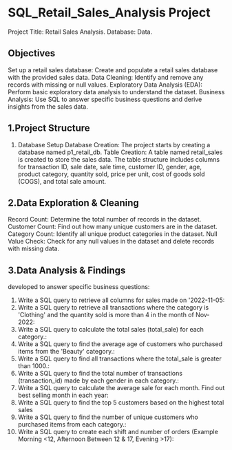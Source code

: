 # SQL_Retail_Sales_Analysis Project

Project Title: Retail Sales Analysis.
Database: Data.

Objectives
----------------
Set up a retail sales database: Create and populate a retail sales database with the provided sales data.
Data Cleaning: Identify and remove any records with missing or null values.
Exploratory Data Analysis (EDA): Perform basic exploratory data analysis to understand the dataset.
Business Analysis: Use SQL to answer specific business questions and derive insights from the sales data.


1.Project Structure
---------------------
1. Database Setup
Database Creation: The project starts by creating a database named p1_retail_db.
Table Creation: A table named retail_sales is created to store the sales data. The table structure includes columns for transaction ID, sale date, sale time, customer ID, gender, age, product category, quantity sold, price per unit, cost of goods sold (COGS), and total sale amount.

2.Data Exploration & Cleaning
--------------------------------------

Record Count: Determine the total number of records in the dataset.
Customer Count: Find out how many unique customers are in the dataset.
Category Count: Identify all unique product categories in the dataset.
Null Value Check: Check for any null values in the dataset and delete records with missing data.

3.Data Analysis & Findings
--------------------------
developed to answer specific business questions:

1. Write a SQL query to retrieve all columns for sales made on '2022-11-05:
2. Write a SQL query to retrieve all transactions where the category is 'Clothing' and the quantity sold is more than 4 in the month of Nov-2022:
3. Write a SQL query to calculate the total sales (total_sale) for each category.:
4. Write a SQL query to find the average age of customers who purchased items from the 'Beauty' category.:
5. Write a SQL query to find all transactions where the total_sale is greater than 1000.:
6. Write a SQL query to find the total number of transactions (transaction_id) made by each gender in each category.:
7. Write a SQL query to calculate the average sale for each month. Find out best selling month in each year:
8. Write a SQL query to find the top 5 customers based on the highest total sales
9. Write a SQL query to find the number of unique customers who purchased items from each category.:
10. Write a SQL query to create each shift and number of orders (Example Morning <12, Afternoon Between 12 & 17, Evening >17):
